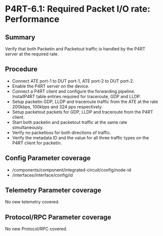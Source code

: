 # P4RT-6.1: Required Packet I/O rate: Performance


## Summary

Verify that both Packetin and Packetout traffic is handled by the P4RT server at the required rate.


## Procedure

*	Connect ATE port-1 to DUT port-1, ATE port-2 to DUT port-2.
*	Enable the P4RT server on the device.
*	Connect a P4RT client and configure the forwarding pipeline. InstallP4RT table 	entries required for traceroute, GDP and LLDP.
*	Setup packetin GDP, LLDP and traceroute traffic from the ATE at the rate 200kbps, 100kbps and 324 pps respectively. 
*	Setup packetout packets for GDP, LLDP and traceroute from the P4RT client.
*   Start both packetin and packetout traffic at the same rate simultaneously. 
*	Verify no packetloss for both directions of traffic.
*   Verify the metadata ID and the value for all three traffic types on the P4RT client for packetin. 


## Config Parameter coverage

*    /components/component/integrated-circuit/config/node-id
*    /interfaces/interface/config/id


## Telemetry Parameter coverage

No new telemetry covered.


## Protocol/RPC Parameter coverage

No new Protocol/RPC covered.

